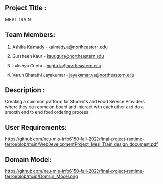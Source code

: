 ## Project Title : 
   
   MEAL TRAIN
   
## Team Members:
  
  1) Ashika Kalmady - kalmady.a@northeastern.edu
  
  2) Gursheen Kaur  - kaur.gurs@northeastern.edu
  
  3) Lakshya Gupta  - gupta.la@northeastern.edu
  
  4) Varun Bharathi Jayakumar - jayakumar.va@northeastern.edu
   
## Description : 
  Creating a common platform for  Students and Food Service Providers where they can come on board and interact with each other and do a smooth end to end food ordering process.
  
## User Requirements:
 https://github.com/neu-mis-info6150-fall-2022/final-project-runtime-terror/blob/main/WebDevelopmentProject_Meal_Train_design_document.pdf
  
## Domain Model:
 https://github.com/neu-mis-info6150-fall-2022/final-project-runtime-terror/blob/main/Domain_Model.png
 
 
 
 
